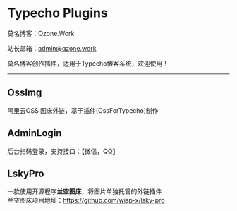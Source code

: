 # Typecho Plugins

莫名博客：Qzone.Work

站长邮箱：admin@qzone.work

莫名博客创作插件，适用于Typecho博客系统，欢迎使用！

-------------------------------

## OssImg

阿里云OSS 图床外链，基于插件(OssForTypecho)制作

## AdminLogin

后台扫码登录，支持接口：【微信，QQ】

## LskyPro

一款使用开源程序**兰空图床**，将图片单独托管的外链插件  
兰空图床项目地址：https://github.com/wisp-x/lsky-pro  